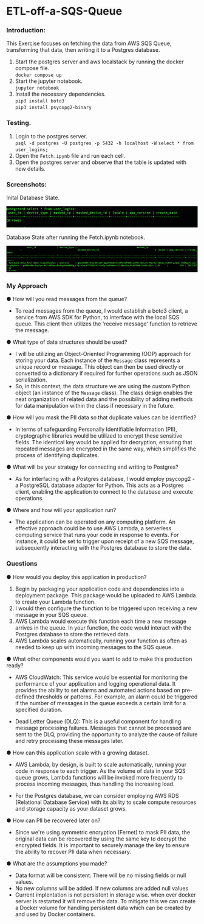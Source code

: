 # ETL-off-a-SQS-Queue

### Introduction:

This Exercise focuses on fetching the data from AWS SQS Queue, transforming that data, then writing it to a Postgres database. 

1. Start the postgres server and aws localstack by running the docker compose file.   
`docker compose up`
2. Start the jupyter notebook.  
`jupyter notebook`
3. Install the necessary dependencies.   
`pip3 install boto3`  
`pip3 install psycopg2-binary`

### Testing.
1. Login to the postgres server.  
`psql -d postgres -U postgres -p 5432 -h localhost -W`
`select * from user_logins;`
2. Open the `Fetch.ipynb` file and run each cell. 
3. Open the postgres server and observe that the table is updated with new details. 


### Screenshots:

Inital Database State.

<img src = "ScreenShots/Initial_.Statejpeg.jpeg">

Database State after running the Fetch.ipynb notebook.

<img src = "ScreenShots/Final_State.jpeg">

### My Approach

● How will you read messages from the queue?
- To read messages from the queue, I would establish a boto3 client, a service from AWS SDK for Python, to interface with the local SQS queue. This client then utilizes the 'receive message' function to retrieve the message.

● What type of data structures should be used?
- I will be utilizing an Object-Oriented Programming (OOP) approach for storing your data. Each instance of the `Message` class represents a unique record or message. This object can then be used directly or converted to a dictionary if required for further operations such as JSON serialization.
- So, in this context, the data structure we are using the custom Python object (an instance of the `Message` class). The class design enables the neat organization of related data and the possibility of adding methods for data manipulation within the class if necessary in the future.

● How will you mask the PII data so that duplicate values can be identified?
- In terms of safeguarding Personally Identifiable Information (PII), cryptographic libraries would be utilized to encrypt these sensitive fields. The identical key would be applied for decryption, ensuring that repeated messages are encrypted in the same way, which simplifies the process of identifying duplicates.

● What will be your strategy for connecting and writing to Postgres?
- As for interfacing with a Postgres database, I would employ psycopg2 - a PostgreSQL database adapter for Python. This acts as a Postgres client, enabling the application to connect to the database and execute operations.

● Where and how will your application run?
- The application can be operated on any computing platform. An effective approach could be to use AWS Lambda, a serverless computing service that runs your code in response to events. For instance, it could be set to trigger upon receipt of a new SQS message, subsequently interacting with the Postgres database to store the data.

### Questions

● How would you deploy this application in production?

1.  Begin by packaging your application code and dependencies into a deployment package. This package would be uploaded to AWS Lambda to create your Lambda function.
2.  I would then configure the function to be triggered upon receiving a new message in your SQS queue.
3.  AWS Lambda would execute this function each time a new message arrives in the queue. In your function, the code would interact with the Postgres database to store the retrieved data.
4.  AWS Lambda scales automatically, running your function as often as needed to keep up with incoming messages to the SQS queue.

● What other components would you want to add to make this production ready?

-   AWS CloudWatch: This service would be essential for monitoring the performance of your application and logging operational data. It provides the ability to set alarms and automated actions based on pre-defined thresholds or patterns. For example, an alarm could be triggered if the number of messages in the queue exceeds a certain limit for a specified duration.

-   Dead Letter Queue (DLQ): This is a useful component for handling message processing failures. Messages that cannot be processed are sent to the DLQ, providing the opportunity to analyze the cause of failure and retry processing these messages later.

● How can this application scale with a growing dataset.

-   AWS Lambda, by design, is built to scale automatically, running your code in response to each trigger. As the volume of data in your SQS queue grows, Lambda functions will be invoked more frequently to process incoming messages, thus handling the increasing load.
    
-   For the Postgres database, we can consider employing AWS RDS (Relational Database Service) with its ability to scale compute resources and storage capacity as your dataset grows.

● How can PII be recovered later on? 

- Since we're using symmetric encryption (Fernet) to mask PII data, the original data can be recovered by using the same key to decrypt the encrypted fields. It is important to securely manage the key to ensure the ability to recover PII data when necessary.

● What are the assumptions you made?

- Data format will be consistent. There will be no missing fields or null values. 
- No new columns will be added. If new columns are added null values
- Current implentation is not persistent in storage wise. when ever docker server is restarted it will remove the data.  To mitigate this we can create a Docker volume for handling persistent data which can be created by and used by Docker containers.
